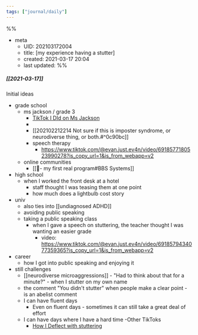 ```yaml
---
tags: ["journal/daily"]
---
```

%%
- meta
	- UID: 202103172004
	- title: [my experience having a stutter]
	- created: 2021-03-17 20:04
	- last updated: 
%%

##### [[2021-03-17]]
Initial ideas

- grade school
	- ms jackson / grade 3
		- [TikTok I DId on Ms Jackson](https://www.tiktok.com/@evan.just.ev4n/video/6918575339262184709?is_copy_url=1&is_from_webapp=v1)
		- 
		- [[202102212214 Not sure if this is imposter syndrome, or neurodiverse thing, or both.#^0c90bc]]
		- speech therapy
			- https://www.tiktok.com/@evan.just.ev4n/video/6918577180523990278?is_copy_url=1&is_from_webapp=v2
	- online communities
		- [[🌱- my first real program#BBS Systems]]
- high school
	- when I worked the front desk at a hotel
		- staff thought I was teasing them at one point
		- how much does a lightbulb cost story
- univ
	- also ties into [[undiagnosed ADHD]]
	- avoiding public speaking
	- taking a public speaking class
		- when I gave a speech on stuttering, the teacher thought I was wanting an easier grade
			- video: https://www.tiktok.com/@evan.just.ev4n/video/6918579434077359365?is_copy_url=1&is_from_webapp=v2
- career
	- how I got into public speaking and enjoying it
- still challenges
	- [[neurodiverse microaggressions]] - "Had to think about that for a minute?" - when I stutter on my own name
	- the comment "You didn't stutter" when people make a clear point - is an abelist comment 
	- I can have fluent days
		- Even on fluent days - sometimes it can still take a great deal of effort
	- I can have days where I have a hard time
	-Other TikToks
		- [How I Deflect with stuttering](https://www.tiktok.com/@evan.just.ev4n/video/6919106044346043653?is_copy_url=1&is_from_webapp=v2)
